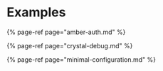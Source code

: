 # Examples

{% page-ref page="amber-auth.md" %}

{% page-ref page="crystal-debug.md" %}

{% page-ref page="minimal-configuration.md" %}

